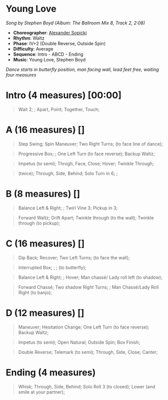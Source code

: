 # Young Love
*Song by Stephen Boyd (Album: The Ballroom Mix 8, Track 2, 2:08)*

* **Choreographer**: [Alexander Sopicki](mailto:cuesheets@gmx.net "cuesheets@gmx.net")
* **Rhythm**: Waltz
* **Phase**: IV+2 (Double Reverse, Outside Spin)
* **Difficulty**: Average
* **Sequence**: Intro - ABCD - Ending
* **Music**: Young Love, Stephen Boyd

*Dance starts in butterfly position, man facing wall, lead feet free, waiting four measures*

# Intro (4 measures) [00:00]

> Wait 2; ; Apart, Point; Together, Touch;

# A (16 measures) []

> Step Swing; Spin Maneuver; Two Right Turns; (to face line of dance);

> Progressive Box; ; One Left Turn (to face reverse); Backup Waltz;

> Impetus (to semi); Throgh, Face, Close; Hover; Twinkle Through;

> (twice); Through, Side, Behind; Solo Turn in 6; ;

# B (8 measures) []

> Balance Left & Right; ; Twirl Vine 3; Pickup in 3;

> Forward Waltz; Drift Apart; Twinkle through (to the wall); Twinkle through (to pickup);

# C (16 measures) []

> Dip Back; Recover; Two Left Turns; (to face the wall);

> Interrupted Box; ; ; (to butterfly);

> Balance Left & Right; ; Hover; Man chassé/ Lady roll left (to shadow);

> Forward Chassé; Two shadow Right Turns; ; Man Chassé/Lady Roll Right (to banjo);

# D (12 measures) []

> Maneuver; Hesitation Change; One Left Turn (to face reverse); Backup Waltz;

> Impetus (to semi); Open Natural; Outside Spin; Box Finish;

> Double Reverse; Telemark (to semi); Through, Side, Close; Canter;

# Ending (4 measures)

> Whisk; Through, Side, Behind; Solo Roll 3 (to closed); Lower (and smile at your partner);